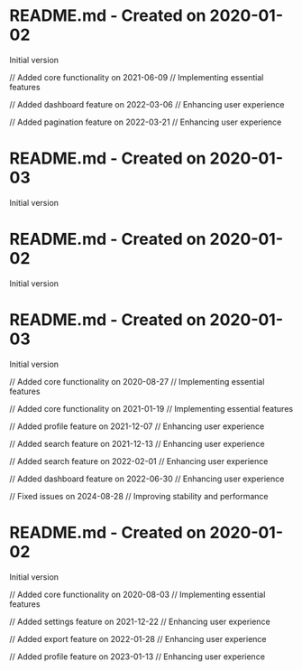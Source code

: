 # README.md - Created on 2020-01-02

Initial version

// Added core functionality on 2021-06-09
// Implementing essential features

// Added dashboard feature on 2022-03-06
// Enhancing user experience

// Added pagination feature on 2022-03-21
// Enhancing user experience
# README.md - Created on 2020-01-03

Initial version
# README.md - Created on 2020-01-02

Initial version
# README.md - Created on 2020-01-03

Initial version

// Added core functionality on 2020-08-27
// Implementing essential features

// Added core functionality on 2021-01-19
// Implementing essential features

// Added profile feature on 2021-12-07
// Enhancing user experience

// Added search feature on 2021-12-13
// Enhancing user experience

// Added search feature on 2022-02-01
// Enhancing user experience

// Added dashboard feature on 2022-06-30
// Enhancing user experience

// Fixed issues on 2024-08-28
// Improving stability and performance
# README.md - Created on 2020-01-02

Initial version

// Added core functionality on 2020-08-03
// Implementing essential features

// Added settings feature on 2021-12-22
// Enhancing user experience

// Added export feature on 2022-01-28
// Enhancing user experience

// Added profile feature on 2023-01-13
// Enhancing user experience
